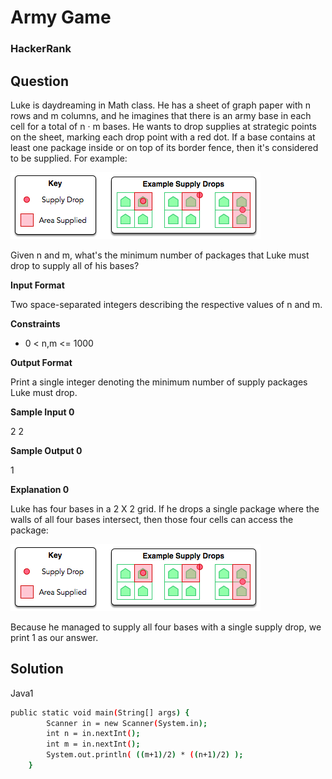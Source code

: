 # Army Game

### HackerRank

## Question
Luke is daydreaming in Math class. He has a sheet of graph paper with n rows and m columns, and he imagines that there is an army base in each cell for a total of n · m bases. He wants to drop supplies at strategic points on the sheet, marking each drop point with a red dot. If a base contains at least one package inside or on top of its border fence, then it's considered to be supplied. For example:

![Army Game 1](Images/ArmyGame1.png)

Given n and m, what's the minimum number of packages that Luke must drop to supply all of his bases?

**Input Format**

Two space-separated integers describing the respective values of n and m.

**Constraints**

* 0 < n,m <= 1000

**Output Format**

Print a single integer denoting the minimum number of supply packages Luke must drop.

**Sample Input 0**

2 2

**Sample Output 0**

1

**Explanation 0**

Luke has four bases in a 2 X 2 grid. If he drops a single package where the walls of all four bases intersect, then those four cells can access the package:

![Army Game 1](Images/ArmyGame1.png)

Because he managed to supply all four bases with a single supply drop, we print 1 as our answer.

## Solution
Java1
```bash
public static void main(String[] args) {
        Scanner in = new Scanner(System.in);
        int n = in.nextInt();
        int m = in.nextInt();
        System.out.println( ((m+1)/2) * ((n+1)/2) );
    }
```
